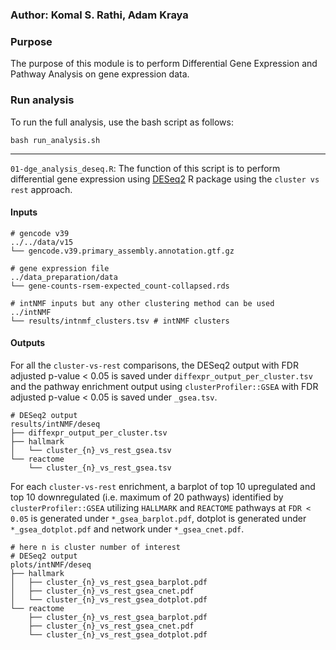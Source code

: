 ### Author: Komal S. Rathi, Adam Kraya

### Purpose

The purpose of this module is to perform Differential Gene Expression and Pathway Analysis on gene expression data.

### Run analysis

To run the full analysis, use the bash script as follows:

```
bash run_analysis.sh
```
***
`01-dge_analysis_deseq.R`:  The function of this script is to perform differential gene expression using [DESeq2](https://bioconductor.org/packages/devel/bioc/vignettes/DESeq2/inst/doc/DESeq2.html) R package using the `cluster vs rest` approach. 

#### Inputs

```
# gencode v39
../../data/v15
└── gencode.v39.primary_assembly.annotation.gtf.gz 

# gene expression file
../data_preparation/data
└── gene-counts-rsem-expected_count-collapsed.rds

# intNMF inputs but any other clustering method can be used
../intNMF
└── results/intnmf_clusters.tsv # intNMF clusters
```

#### Outputs

For all the `cluster-vs-rest` comparisons, the DESeq2 output with FDR adjusted p-value < 0.05 is saved under `diffexpr_output_per_cluster.tsv` and the pathway enrichment output using `clusterProfiler::GSEA` with FDR adjusted p-value < 0.05 is saved under `_gsea.tsv`.

```
# DESeq2 output
results/intNMF/deseq
├── diffexpr_output_per_cluster.tsv
├── hallmark
│   └── cluster_{n}_vs_rest_gsea.tsv
└── reactome
    └── cluster_{n}_vs_rest_gsea.tsv
```

For each `cluster-vs-rest` enrichment, a barplot of top 10 upregulated and top 10 downregulated (i.e. maximum of 20 pathways) identified by `clusterProfiler::GSEA` utilizing `HALLMARK` and `REACTOME` pathways at `FDR < 0.05` is generated under `*_gsea_barplot.pdf`, dotplot is generated under `*_gsea_dotplot.pdf` and network under `*_gsea_cnet.pdf`. 

```
# here n is cluster number of interest
# DESeq2 output
plots/intNMF/deseq
├── hallmark
│   ├── cluster_{n}_vs_rest_gsea_barplot.pdf
│   ├── cluster_{n}_vs_rest_gsea_cnet.pdf
│   └── cluster_{n}_vs_rest_gsea_dotplot.pdf
└── reactome
    ├── cluster_{n}_vs_rest_gsea_barplot.pdf
    ├── cluster_{n}_vs_rest_gsea_cnet.pdf
    └── cluster_{n}_vs_rest_gsea_dotplot.pdf
```
